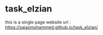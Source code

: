 # task_elzian

  this is a single page website
  url : https://sajasmohammed.github.io/task_elzian/
  
